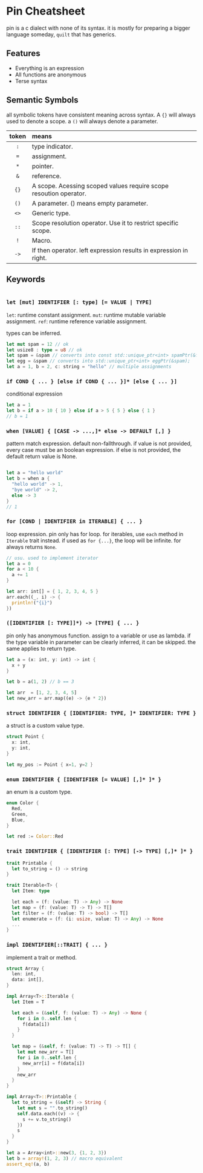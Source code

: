 # Pin Cheatsheet

pin is a c dialect with none of its syntax. it is mostly for preparing a bigger language someday, `quilt` that has generics.

## Features
- Everything is an expression
- All functions are anonymous
- Terse syntax

## Semantic Symbols

all symbolic tokens have consistent meaning across syntax. A `{}` will always used to denote a scope. a `()` will always denote a parameter.

| token | means                                                             |
| :---: | :---------------------------------------------------------------- |
|  `:`  | type indicator.                                                   |
|  `=`  | assignment.                                                       |
|  `*`  | pointer.                                                          |
|  `&`  | reference.                                                        |
| `{}`  | A scope. Acessing scoped values require scope resoution operator. |
| `()`  | A parameter. () means empty parameter.                            |
| `<>`  | Generic type.                                                     |
| `::`  | Scope resolution operator. Use it to restrict specific scope.     |
|  `!`  | Macro.                                                            |
| `->`  | If then operator. left expression results in expression in right. |

## Keywords

```rs
```

### `let [mut] IDENTIFIER [: type] [= VALUE | TYPE]`
`let`: runtime constant assignment.
`mut`: runtime mutable variable assignment.
`ref`: runtime reference variable assignment.

types can be inferred.

```rs
let mut spam = 12 // ok
let usize8 : type = u8 // ok
let spam = &spam // converts into const std::unique_ptr<int> spamPtr(&foo);
let egg = &spam // converts into std::unique_ptr<int> eggPtr(&spam);
let a = 1, b = 2, c: string = "hello" // multiple assignments
```

### `if COND { ... } [else if COND { ... }]* [else { ... }]`
conditional expression

```rs
let a = 1
let b = if a > 10 { 10 } else if a > 5 { 5 } else { 1 }
// b = 1
```

### `when [VALUE] { [CASE -> ...,]* else -> DEFAULT [,] }`
pattern match expression. default non-fallthrough. if value is not provided, every case must be an boolean expression. if else is not provided, the default return value is None.

```rs

let a = "hello world"
let b = when a {
  "hello world" -> 1,
  "bye world" -> 2,
  else -> 3
}
// 1
```

### `for [COND | IDENTIFIER in ITERABLE] { ... }`
loop expression. pin only has for loop. for iterables, use `each` method in `Iterable` trait instead.
if used as `for {...}`, the loop will be infinite. for always returns `None`.

```rs
// usu. used to implement iterator
let a = 0
for a < 10 {
  a += 1
}

let arr: int[] = { 1, 2, 3, 4, 5 }
arr.each((_, i) -> {
  println!("{i}")
})
```

###  `([IDENTIFIER [: TYPE]]*) -> [TYPE] { ... }`
pin only has anonymous function. assign to a variable or use as lambda.
if the type variable in parameter can be clearly inferred, it can be skipped.
the same applies to return type.

```rs
let a = (x: int, y: int) -> int {
  x + y
}

let b = a(1, 2) // b == 3

let arr  = [1, 2, 3, 4, 5]
let new_arr = arr.map((e) -> {e * 2})
```

### `struct IDENTIFIER { [IDENTIFIER: TYPE, ]* IDENTIFIER: TYPE }`
a struct is a custom value type.

```rs
struct Point {
  x: int,
  y: int,
}

let my_pos := Point { x=1, y=2 }
```

### `enum IDENTIFIER { [IDENTIFIER [= VALUE] [,]* ]* }`
an enum is a custom type.

```rs
enum Color {
  Red,
  Green,
  Blue,
}

let red := Color::Red
```

### `trait IDENTIFIER { [IDENTIFIER [: TYPE] [-> TYPE] [,]* ]* }`
```rs
trait Printable {
  let to_string = () -> string
}

trait Iterable<T> {
  let Item: type

  let each = (f: (value: T) -> Any) -> None
  let map = (f: (value: T) -> T) -> T[]
  let filter = (f: (value: T) -> bool) -> T[]
  let enumerate = (f: (i: usize, value: T) -> Any) -> None
  ...
}
```

### `impl IDENTIFIER[::TRAIT] { ... }`
implement a trait or method.

```rs
struct Array {
  len: int,
  data: int[],
}

impl Array<T>::Iterable {
  let Item = T

  let each = (&self, f: (value: T) -> Any) -> None {
    for i in 0..self.len {
      f(data[i])
    }
  }

  let map = (&self, f: (value: T) -> T) -> T[] {
    let mut new_arr = T[]
    for i in 0..self.len {
      new_arr[i] = f(data[i])
    }
    new_arr
  }
}

impl Array<T>::Printable {
  let to_string = (&self) -> String {
    let mut s = "".to_string()
    self.data.each((v) -> {
      s += v.to_string()
    })
    s
  }
}

let a = Array<int>::new(3, {1, 2, 3})
let b = array!(1, 2, 3) // macro equivalent
assert_eq!(a, b)
```
